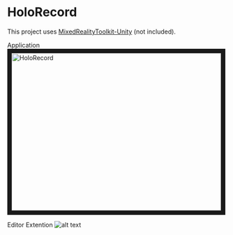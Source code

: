 # HoloRecord

This project uses [MixedRealityToolkit-Unity](https://github.com/Microsoft/MixedRealityToolkit-Unity) (not included).


Application
<a href="http://www.youtube.com/watch?feature=player_embedded&v=AZ043wBMFxQ" target="_blank"><img src="http://img.youtube.com/vi/AZ043wBMFxQ/0.jpg" 
alt="HoloRecord" width="480" height="360" border="10" /></a>


Editor Extention
![alt text](http://hi-rom.com/blog/wp-content/uploads/2017/11/HoloRecordEditor.png"HoloRecordEditor")